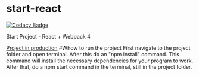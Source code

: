 # start-react

[![Codacy Badge](https://api.codacy.com/project/badge/Grade/4fda8f2199e0424b9f140ae79a8b7fde)](https://www.codacy.com/app/mensones-1/start-react?utm_source=github.com&utm_medium=referral&utm_content=mensonones/start-react&utm_campaign=Badge_Grade)

Start Project - React + Webpack 4

[Project in production](https://competent-bose-0ca5a3.netlify.com/)
#Whow to run the project
First navigate to the project folder and open terminal. After this do an "npm install" command. This command will install the necessary dependencies for your program to work.
After that, do a npm start command in the terminal, still in the project folder.

